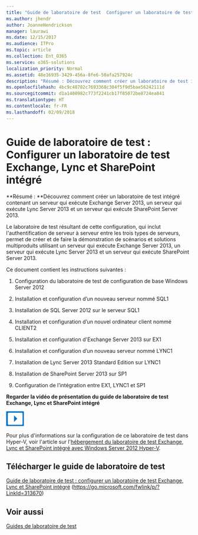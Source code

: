 ```yaml
---
title: "Guide de laboratoire de test  Configurer un laboratoire de test Exchange, Lync et SharePoint intégré"
ms.author: jhendr
author: JoanneHendrickson
manager: laurawi
ms.date: 12/15/2017
ms.audience: ITPro
ms.topic: article
ms.collection: Ent_O365
ms.service: o365-solutions
localization_priority: Normal
ms.assetid: 48e16935-3429-456a-8fe6-50afa257924c
description: "Résumé : Découvrez comment créer un laboratoire de test intégré contenant un serveur qui exécute Exchange Server 2013, un serveur qui exécute Lync Server 2013 et un serveur qui exécute SharePoint Server 2013."
ms.openlocfilehash: 4bc9c48782c7693368c304f5f9d5bae56242111d
ms.sourcegitcommit: d1a1480982c773f2241cb17f85072be8724ea841
ms.translationtype: HT
ms.contentlocale: fr-FR
ms.lasthandoff: 02/09/2018
---
```

# <a name="test-lab-guide-configure-an-integrated-exchange-lync-and-sharepoint-test-lab"></a>Guide de laboratoire de test : Configurer un laboratoire de test Exchange, Lync et SharePoint intégré

 **Résumé : **Découvrez comment créer un laboratoire de test intégré contenant un serveur qui exécute Exchange Server 2013, un serveur qui exécute Lync Server 2013 et un serveur qui exécute SharePoint Server 2013.
  
Le laboratoire de test résultant de cette configuration, qui inclut l'authentification de serveur à serveur entre les trois types de serveurs, permet de créer et de faire la démonstration de scénarios et solutions multiproduits utilisant un serveur qui exécute Exchange Server 2013, un serveur qui exécute Lync Server 2013 et un serveur qui exécute SharePoint Server 2013.
  
Ce document contient les instructions suivantes :
  
1. Configuration du laboratoire de test de configuration de base Windows Server 2012
    
2. Installation et configuration d’un nouveau serveur nommé SQL1
    
3. Installation de SQL Server 2012 sur le serveur SQL1
    
4. Installation et configuration d’un nouvel ordinateur client nommé CLIENT2
    
5. Installation et configuration d'Exchange Server 2013 sur EX1
    
6. Installation et configuration d’un nouveau serveur nommé LYNC1
    
7. Installation de Lync Server 2013 Standard Edition sur LYNC1
    
8. Installation de SharePoint Server 2013 sur SP1
    
9. Configuration de l’intégration entre EX1, LYNC1 et SP1
    
**Regarder la vidéo de présentation du guide de laboratoire de test Exchange, Lync et SharePoint intégré**

![Icône Vidéo (bouton de lecture)](images/mod_icon_video_M.png)
  
Pour plus d'informations sur la configuration de ce laboratoire de test dans Hyper-V, voir l'article sur l'[hébergement du laboratoire de test Exchange, Lync et SharePoint intégré avec Windows Server 2012 Hyper-V](https://social.technet.microsoft.com/wiki/contents/articles/18483.hosting-the-integrated-exchange-lync-and-sharepoint-test-lab-with-windows-server-2012-hyper-v.aspx).
  
## <a name="download-the-test-lab-guide"></a>Télécharger le guide de laboratoire de test

[Guide de laboratoire de test : configurer un laboratoire de test Exchange, Lync et SharePoint intégré](https://go.microsoft.com/fwlink/p/?LinkId=313670) (https://go.microsoft.com/fwlink/p/?LinkId=313670)
  
## <a name="see-also"></a>Voir aussi

[Guides de laboratoire de test](https://go.microsoft.com/fwlink/p/?LinkId=202817)




